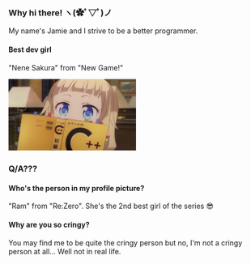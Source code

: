### Why hi there! ヽ(✿ﾟ▽ﾟ)ノ

My name's Jamie and I strive to be a better programmer.

#### Best dev girl
"Nene Sakura" from "New Game!" 

<img src="Sakura_Nene_CPP.jpg"
     style="width: 50%;" />

### Q/A???
#### Who's the person in my profile picture?
"Ram" from "Re:Zero". She's the 2nd best girl of the series 😎 

#### Why are you so cringy?
You may find me to be quite the cringy person but no, I'm not a cringy person at all... Well not in real life. 


<!--
**NectoJ/NectoJ** is a ✨ _special_ ✨ repository because its `README.md` (this file) appears on your GitHub profile.

Here are some ideas to get you started:

- 🔭 I’m currently working on ...
- 🌱 I’m currently learning ...
- 👯 I’m looking to collaborate on ...
- 🤔 I’m looking for help with ...
- 💬 Ask me about ...
- 📫 How to reach me: ...
- 😄 Pronouns: ...
- ⚡ Fun fact: ...
-->
